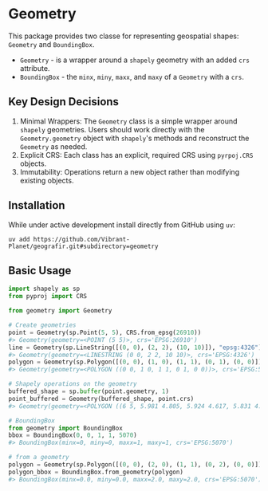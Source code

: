 # Geometry

This package provides two classe for representing geospatial shapes: `Geometry` and `BoundingBox`.

- `Geometry` - is a wrapper around a `shapely` geometry with an added `crs` attribute.
- `BoundingBox` - the `minx`, `miny`, `maxx`, and `maxy` of a `Geometry` with a `crs`.

## Key Design Decisions

1. Minimal Wrappers: The `Geometry` class is a simple wrapper around `shapely` geometries. Users should work directly with the `Geometry.geometry` object with `shapely`'s methods and reconstruct the `Geometry` as needed.
2. Explicit CRS: Each class has an explicit, required CRS using `pyrpoj.CRS` objects.
3. Immutability: Operations return a new object rather than modifying existing objects.

## Installation

While under active development install directly from GitHub using `uv`:

```shell
uv add https://github.com/Vibrant-Planet/geografir.git#subdirectory=geometry
```

## Basic Usage

```python
import shapely as sp
from pyproj import CRS

from geometry import Geometry

# Create geometries
point = Geometry(sp.Point(5, 5), CRS.from_epsg(26910))
#> Geometry(geometry=<POINT (5 5)>, crs='EPSG:26910')
line = Geometry(sp.LineString([(0, 0), (2, 2), (10, 10)]), "epsg:4326")
#> Geometry(geometry=<LINESTRING (0 0, 2 2, 10 10)>, crs='EPSG:4326')
polygon = Geometry(sp.Polygon([(0, 0), (1, 0), (1, 1), (0, 1), (0, 0)]), crs=5070)
#> Geometry(geometry=<POLYGON ((0 0, 1 0, 1 1, 0 1, 0 0))>, crs='EPSG:5070')

# Shapely operations on the geometry
buffered_shape = sp.buffer(point.geometry, 1)
point_buffered = Geometry(buffered_shape, point.crs)
#> Geometry(geometry=<POLYGON ((6 5, 5.981 4.805, 5.924 4.617, 5.831 4.444, 5.707 4.293, 5.556 4....>, crs='EPSG:26910')

# BoundingBox
from geometry import BoundingBox
bbox = BoundingBox(0, 0, 1, 1, 5070)
#> BoundingBox(minx=0, miny=0, maxx=1, maxy=1, crs='EPSG:5070')

# from a geometry
polygon = Geometry(sp.Polygon([(0, 0), (2, 0), (1, 1), (0, 2), (0, 0)]), crs=5070)
polygon_bbox = BoundingBox.from_geometry(polygon)
#> BoundingBox(minx=0.0, miny=0.0, maxx=2.0, maxy=2.0, crs='EPSG:5070')
```
